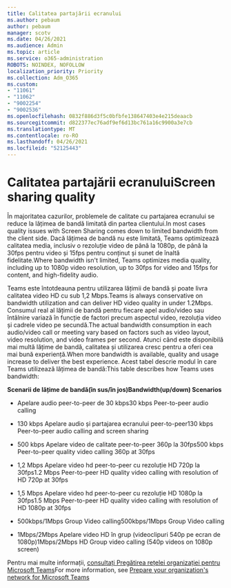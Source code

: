 ```yaml
---
title: Calitatea partajării ecranului
ms.author: pebaum
author: pebaum
manager: scotv
ms.date: 04/26/2021
ms.audience: Admin
ms.topic: article
ms.service: o365-administration
ROBOTS: NOINDEX, NOFOLLOW
localization_priority: Priority
ms.collection: Adm_O365
ms.custom:
- "11061"
- "11062"
- "9002254"
- "9002536"
ms.openlocfilehash: 0832f886d3f5c0bfbfe138647403e4e215deaacb
ms.sourcegitcommit: d822377ec76adf9ef6d13bc761a16c9900a3e7cb
ms.translationtype: MT
ms.contentlocale: ro-RO
ms.lasthandoff: 04/26/2021
ms.locfileid: "52125443"
---
```

# <a name="screen-sharing-quality"></a><span data-ttu-id="5c85b-102">Calitatea partajării ecranului</span><span class="sxs-lookup"><span data-stu-id="5c85b-102">Screen sharing quality</span></span>

<span data-ttu-id="5c85b-103">În majoritatea cazurilor, problemele de calitate cu partajarea ecranului se reduce la lățimea de bandă limitată din partea clientului.</span><span class="sxs-lookup"><span data-stu-id="5c85b-103">In most cases quality issues with Screen Sharing comes down to limited bandwidth from the client side.</span></span>  <span data-ttu-id="5c85b-104">Dacă lățimea de bandă nu este limitată, Teams optimizează calitatea media, inclusiv o rezoluție video de până la 1080p, de până la 30fps pentru video și 15fps pentru conținut și sunet de înaltă fidelitate.</span><span class="sxs-lookup"><span data-stu-id="5c85b-104">Where bandwidth isn't limited, Teams optimizes media quality, including up to 1080p video resolution, up to 30fps for video and 15fps for content, and high-fidelity audio.</span></span>

<span data-ttu-id="5c85b-105">Teams este întotdeauna pentru utilizarea lățimii de bandă și poate livra calitatea video HD cu sub 1,2 Mbps.</span><span class="sxs-lookup"><span data-stu-id="5c85b-105">Teams is always conservative on bandwidth utilization and can deliver HD video quality in under 1.2Mbps.</span></span> <span data-ttu-id="5c85b-106">Consumul real al lățimii de bandă pentru fiecare apel audio/video sau întâlnire variază în funcție de factori precum aspectul video, rezoluția video și cadrele video pe secundă.</span><span class="sxs-lookup"><span data-stu-id="5c85b-106">The actual bandwidth consumption in each audio/video call or meeting vary based on factors such as video layout, video resolution, and video frames per second.</span></span> <span data-ttu-id="5c85b-107">Atunci când este disponibilă mai multă lățime de bandă, calitatea și utilizarea cresc pentru a oferi cea mai bună experiență.</span><span class="sxs-lookup"><span data-stu-id="5c85b-107">When more bandwidth is available, quality and usage increase to deliver the best experience.</span></span> <span data-ttu-id="5c85b-108">Acest tabel descrie modul în care Teams utilizează lățimea de bandă:</span><span class="sxs-lookup"><span data-stu-id="5c85b-108">This table describes how Teams uses bandwidth:</span></span>

<span data-ttu-id="5c85b-109">**Scenarii de lățime de bandă(în sus/în jos)**</span><span class="sxs-lookup"><span data-stu-id="5c85b-109">**Bandwidth(up/down) Scenarios**</span></span>

- <span data-ttu-id="5c85b-110">Apelare audio peer-to-peer de 30 kbps</span><span class="sxs-lookup"><span data-stu-id="5c85b-110">30 kbps Peer-to-peer audio calling</span></span>

- <span data-ttu-id="5c85b-111">130 kbps Apelare audio și partajarea ecranului peer-to-peer</span><span class="sxs-lookup"><span data-stu-id="5c85b-111">130 kbps Peer-to-peer audio calling and screen sharing</span></span>

- <span data-ttu-id="5c85b-112">500 kbps Apelare video de calitate peer-to-peer 360p la 30fps</span><span class="sxs-lookup"><span data-stu-id="5c85b-112">500 kbps Peer-to-peer quality video calling 360p at 30fps</span></span>

- <span data-ttu-id="5c85b-113">1,2 Mbps Apelare video hd peer-to-peer cu rezoluție HD 720p la 30fps</span><span class="sxs-lookup"><span data-stu-id="5c85b-113">1.2 Mbps Peer-to-peer HD quality video calling with resolution of HD 720p at 30fps</span></span>

- <span data-ttu-id="5c85b-114">1,5 Mbps Apelare video hd peer-to-peer cu rezoluție HD 1080p la 30fps</span><span class="sxs-lookup"><span data-stu-id="5c85b-114">1.5 Mbps Peer-to-peer HD quality video calling with resolution of HD 1080p at 30fps</span></span>

- <span data-ttu-id="5c85b-115">500kbps/1Mbps Group Video calling</span><span class="sxs-lookup"><span data-stu-id="5c85b-115">500kbps/1Mbps Group Video calling</span></span>

- <span data-ttu-id="5c85b-116">1Mbps/2Mbps Apelare video HD în grup (videoclipuri 540p pe ecran de 1080p)</span><span class="sxs-lookup"><span data-stu-id="5c85b-116">1Mbps/2Mbps HD Group video calling (540p videos on 1080p screen)</span></span>

<span data-ttu-id="5c85b-117">Pentru mai multe informații, [consultați Pregătirea rețelei organizației pentru Microsoft Teams](https://docs.microsoft.com/microsoftteams/prepare-network#bandwidth-requirements)</span><span class="sxs-lookup"><span data-stu-id="5c85b-117">For more information, see [Prepare your organization's network for Microsoft Teams](https://docs.microsoft.com/microsoftteams/prepare-network#bandwidth-requirements)</span></span>
